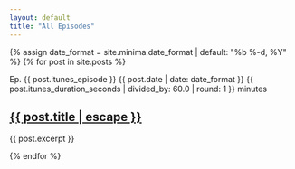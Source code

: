 ```yaml
---
layout: default
title: "All Episodes"
---
```



{% assign date_format = site.minima.date_format | default: "%b %-d, %Y" %}
{% for post in site.posts %}
<div class="text-muted">
    <span><i class="fas fa-microphone-alt"></i> Ep. {{ post.itunes_episode }}</span>
    <span><i class="fas fa-calendar-alt"></i> {{ post.date | date: date_format }}</span>
    <span><i class="fas fa-clock"></i> {{ post.itunes_duration_seconds | divided_by: 60.0 | round: 1 }} minutes</span>
</div>
<h2>
    <a class="post-link" href="{{ post.url | relative_url }}">
        {{ post.title | escape }}
    </a>
</h2>
{{ post.excerpt }}

{% endfor %}

